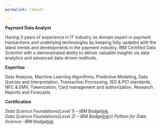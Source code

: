 ```yaml
---
permalink: /about/

---
```

**Payment Data Analyst** 

Having 3 years of experience in IT industry as domain expert in payment transactions and underlying technologies by keeping fully updated with the latest trends and developments in the payment industry. IBM Certified Data Scientist with a demonstrated ability to deliver valuable insights via data analytics and advanced data-driven methods.

**Expertise**

Data Analysis, Machine Learning Algorithms, Predictive Modeling, Data Queries and Interpretation, Transaction Processing, ISO & PCI standards, NFC & EMV, Tokenization, Card management and authorization, Research , Reports and Forecasts.

**Certification**

*Data Science Foundations(Level 1) – IBM Badge*[link]("https://www.youracclaim.com/badges/ee374365-14c1-46e8-bc14-dbca359ab857")                  
*Data Science Foundations(Level 2) – IBM Badge*[link]("https://www.youracclaim.com/badges/978a704e-2454-42e4-83e1-89ef1056f2fe")\n
*Python for Data Science– IBM Badge*[link]("https://www.youracclaim.com/badges/97b05b0a-2ccb-4a26-8bba-3ea0c0773da0/linked_in_profile")




